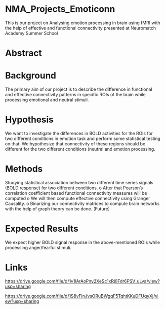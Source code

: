 # NMA_Projects_Emoticonn
This is our project on Analysing emotion processing in brain using fMRI with the help of effective and functional connectivity presented at Neuromatch Academy Summer School 

# Abstract

# Background
The primary aim of our project is to describe the difference in functional and effective
connectivity patterns in specific ROIs of the brain while processing emotional and neutral
stimuli.

# Hypothesis
We want to investigate the differences in BOLD activities for the ROIs for two different
conditions in emotion task and perform some statistical testing on that. We hypothesize
that connectivity of these regions should be different for the two different conditions
(neutral and emotion processing.

# Methods
Studying statistical association between two different time series signals (BOLD
response) for two different conditions.
o After that Pearson’s correlation coefficient based functional connectivity measures
will be computed
o We will then compute effective connectivity using Granger Causality.
o Binarizing our connectivity matrices to compute brain networks with the help of
graph theory can be done. (Future)

# Expected Results
We expect higher BOLD signal response in the above-mentioned ROIs while processing
anger/fearful stimuli.

# Links
https://drive.google.com/file/d/1v1lArAoPny2XeSc1xRj0Fdr6PSV_uLva/view?usp=sharing

https://drive.google.com/file/d/1S8vFInJvsORuBWgqF5TqhtKKuDFUqyXj/view?usp=sharing
